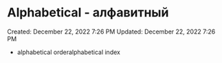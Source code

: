 # Alphabetical - алфавитный

Created: December 22, 2022 7:26 PM
Updated: December 22, 2022 7:26 PM

- alphabetical orderalphabetical index